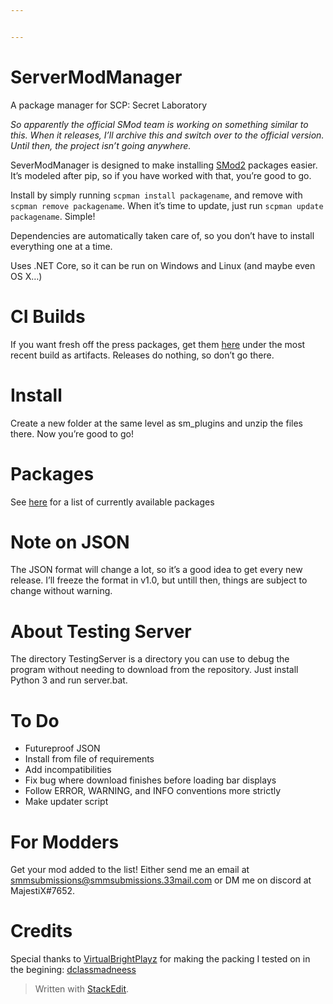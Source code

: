 ```yaml
---


---
```


<h1 id="servermodmanager">ServerModManager</h1>
<p>A package manager for SCP: Secret Laboratory</p>
<p><em>So apparently the official SMod team is working on something similar to this. When it releases, I’ll archive this and switch over to the official version. Until then, the project isn’t going anywhere.</em></p>
<p>SeverModManager is designed to make installing <a href="https://github.com/Grover-c13/Smod2">SMod2</a> packages easier. It’s modeled after pip, so if you have worked with that, you’re good to go.</p>
<p>Install by simply running <code>scpman install packagename</code>, and remove with <code>scpman remove packagename</code>.  When it’s time to update, just run <code>scpman update packagename</code>. Simple!</p>
<p>Dependencies are automatically taken care of, so you don’t have to install everything one at a time.</p>
<p>Uses .NET Core, so it can be run on Windows and Linux (and maybe even OS X…)</p>
<h1 id="ci-builds">CI Builds</h1>
<p>If you want fresh off the press packages, get them <a href="https://dev.azure.com/ItsMajestiX/ServerModManager/">here</a> under the most recent build as artifacts. Releases do nothing, so don’t go there.</p>
<h1 id="install">Install</h1>
<p>Create a new folder at the same level as sm_plugins and unzip the files there. Now you’re good to go!</p>
<h1 id="packages">Packages</h1>
<p>See <a href="https://github.com/ItsMajestiX/ServerModManager/blob/master/packages.md">here</a> for a list of currently available packages</p>
<h1 id="note-on-json">Note on JSON</h1>
<p>The JSON format will change a lot, so it’s a good idea to get every new release. I’ll freeze the format in v1.0, but untill then, things are subject to change without warning.</p>
<h1 id="about-testing-server">About Testing Server</h1>
<p>The directory TestingServer is a directory you can use to debug the program without needing to download from the repository. Just install Python 3 and run server.bat.</p>
<h1 id="to-do">To Do</h1>
<ul>
<li>Futureproof JSON</li>
<li>Install from file of requirements</li>
<li>Add incompatibilities</li>
<li>Fix bug where download finishes before loading bar displays</li>
<li>Follow ERROR, WARNING, and INFO conventions more strictly</li>
<li>Make updater script</li>
</ul>
<h1 id="for-modders">For Modders</h1>
<p>Get your mod added to the list! Either send me an email at <a href="mailto:smmsubmissions@smmsubmissions.33mail.com">smmsubmissions@smmsubmissions.33mail.com</a> or DM me on discord at MajestiX#7652.</p>
<h1 id="credits">Credits</h1>
<p>Special thanks to <a href="https://github.com/VirtualBrightPlayz">VirtualBrightPlayz</a> for making the packing I tested on in the begining: <a href="https://github.com/VirtualBrightPlayz/Smod2-Mod1_DCLASS_MADNESS">dclassmadneess</a></p>
<blockquote>
<p>Written with <a href="https://stackedit.io/">StackEdit</a>.</p>
</blockquote>


